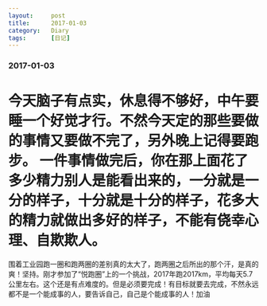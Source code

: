 ```yaml
---
layout:     post
title:      2017-01-03
category:   Diary
tags:		[日记]
---
```

### 2017-01-03
今天脑子有点实，休息得不够好，中午要睡一个好觉才行。不然今天定的那些要做的事情又要做不完了，另外晚上记得要跑步。
一件事情做完后，你在那上面花了多少精力别人是能看出来的，一分就是一分的样子，十分就是十分的样子，花多大的精力就做出多好的样子，不能有侥幸心理、自欺欺人。
==
围着工业园跑一圈和跑两圈的差别真的太大了，跑两圈之后所出的那个汗，是真的爽！坚持。刚才参加了“悦跑圈”上的一个挑战，2017年跑2017km，平均每天5.7公里左右。这个还是有点难度的。但是必须要完成！有目标就要去完成，不然永远都不是一个能成事的人，要告诉自己，自己是个能成事的人！加油
